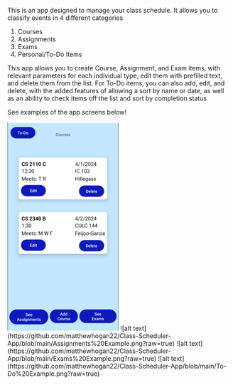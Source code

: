 This is an app designed to manage your class schedule. It allows you to classify events in 4 different categories
1. Courses
2. Assignments
3. Exams
4. Personal/To-Do Items

This app allows you to create Course, Assignment, and Exam items, with relevant parameters for each individual type, edit them with prefilled text, and delete them from the list.
For To-Do items, you can also add, edit, and delete, with the added features of allowing a sort by name or date, as well as an ability to check items off the list and sort by completion status

See examples of the app screens below!

<img src="https://github.com/matthewhogan22/Class-Scheduler-App/blob/main/Courses%20Example.png?raw=true" width="250">
![alt text](https://github.com/matthewhogan22/Class-Scheduler-App/blob/main/Assignments%20Example.png?raw=true)
![alt text](https://github.com/matthewhogan22/Class-Scheduler-App/blob/main/Exams%20Example.png?raw=true)
![alt text](https://github.com/matthewhogan22/Class-Scheduler-App/blob/main/To-Do%20Example.png?raw=true)
